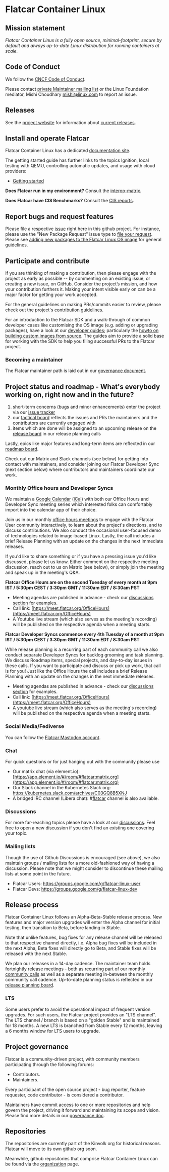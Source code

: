 # Flatcar Container Linux

## Mission statement

_Flatcar Container Linux is a fully open source, minimal-footprint, secure by default and always up-to-date Linux distribution for running containers at scale._

## Code of Conduct

We follow the [CNCF Code of Conduct](https://github.com/cncf/foundation/blob/main/code-of-conduct.md).

Please contact [private Maintainer mailing list](maintainers@flatcar-linux.org) or the Linux Foundation mediator, Mishi Choudhary mishi@linux.com
to report an issue.

## Releases

See the [project website](https://www.flatcar.org/) for information about [current releases](https://www.flatcar.org/releases).

## Install and operate Flatcar

Flatcar Container Linux has a dedicated [documentation site](https://www.flatcar.org/docs/latest/).

The getting started guide has further links to the topics Ignition, local testing with QEMU, controlling automatic updates, and usage with cloud providers:

* [Getting started](https://www.flatcar.org/docs/latest/installing/)

**Does Flatcar run in my environment?** Consult the [interop-matrix](interop-matrix.md).

**Does Flatcar have CIS Benchmarks?** Consult the [CIS reports](CIS/README.md).

## Report bugs and request features

Please file a respective [issue](https://github.com/flatcar/Flatcar/issues) right here in this github project.
For instance, please use the "New Package Request" issue type to [file your request](https://github.com/flatcar/Flatcar/issues/new/choose).
Please see [adding new packages to the Flatcar Linux OS image](adding-new-packages.md) for general guidelines.

## Participate and contribute

If you are thinking of making a contribution, then please engage with the project as early as possible -- by commenting on an existing issue, or creating a new issue, on GitHub. Consider the project’s mission, and how your contribution furthers it.
Making your intent visible early on can be a major factor for getting your work accepted.

For the general guidelines on making PRs/commits easier to review, please check out the project's [contribution guidelines](CONTRIBUTING.md).

For an introduction to the Flatcar SDK and a walk-through of common developer cases like customising the OS image (e.g. adding or upgrading packages), have a look at our [developer guides](https://www.flatcar.org/docs/latest/reference/developer-guides/); particularly the [howto on building custom images from source](https://www.flatcar.org/docs/latest/reference/developer-guides/sdk-modifying-flatcar/).
The guides aim to provide a solid base for working with the SDK to help you filing successful PRs to the Flatcar project.

### Becoming a maintainer

The Flatcar maintainer path is laid out in our [governance document](governance.md).

## Project status and roadmap - What's everybody working on, right now and in the future?

1. short-term concerns (bugs and minor enhancements) enter the project via our [issue tracker](https://github.com/flatcar/Flatcar/issues)
2. our [tactical board](https://github.com/orgs/flatcar/projects/7/views/1) reflects the issues and PRs the maintainers and the contributors are currently engaged with
3. items which are done will be assigned to an upcoming release on the [release board](https://github.com/orgs/flatcar/projects/7/views/8)
   in our release planning calls

Lastly, epics like major features and long-term items are reflected in our [roadmap board](https://github.com/orgs/flatcar/projects/7/views/9).

Check out our Matrix and Slack channels (see below) for getting into contact with maintainers, and consider joining our Flatcar Developer Sync (next section below) where contributors and maintainers coordinate our work.

### Monthly Office hours and Developer Syncs

We maintain a [Google Calendar](https://calendar.google.com/calendar/u/0/embed?src=c_ii991mqrpta9en8o7ofd4v19g4@group.calendar.google.com) ([iCal](https://calendar.google.com/calendar/ical/c_ii991mqrpta9en8o7ofd4v19g4%40group.calendar.google.com/public/basic.ics)) with both our Office Hours and Developer Sync meeting series which interested folks can comfortably import into the calendar app of their choice.

Join us in our monthly [office hours meetings](../../discussions/categories/office-hours-agenda) to engage with the Flatcar User community interactively, to learn about the project's directions, and to discuss contributions. We also conduct the occasional user-focused demo of technologies related to image-based Linux.
Lastly, the call includes a brief Release Planning with an update on the changes in the next immediate releases.

If you'd like to share something or if you have a pressing issue you'd like discussed, please let us know.
Either comment on the respective meeting discussion, reach out to us on Matrix (see below), or simply join the meeting and speak up in the meeting's Q&A.

**Flatcar Office Hours are on the second Tuesday of every month at 9pm IST / 5:30pm CEST / 3:30pm GMT / 11:30am EDT / 8:30am PST**

* Meeting agendas are published in advance - check our [discussions section](../../discussions/categories/office-hours-agenda) for examples.
* Call link: [https://meet.flatcar.org/OfficeHours](https://meet.flatcar.org/OfficeHours)
* A Youtube live stream (which also serves as the meeting's recording) will be published on the respective agenda when a meeting starts.


**Flatcar Developer Syncs commence every 4th Tuesday of a month at 9pm IST / 5:30pm CEST / 3:30pm GMT / 11:30am EDT / 8:30am PST**

While release planning is a recurring part of each community call we also conduct separate Developer Syncs for backlog grooming and task planning. We discuss Roadmap items, special projects, and day-to-day issues in these calls. If you want to participate and discuss or pick up work, that call is for you!
Just like the Office Hours the call includes a brief Release Planning with an update on the changes in the next immediate releases.

* Meeting agendas are published in advance - check our [discussions section](../../discussions/categories/flatcar-developer-sync) for examples.
* Call link: [https://meet.flatcar.org/OfficeHours](https://meet.flatcar.org/OfficeHours)
* A youtube live stream (which also serves as the meeting's recording) will be published on the respective agenda when a meeting starts.

### Social Media/Fediverse

You can follow the [Flatcar Mastodon account](https://hachyderm.io/@flatcar).

### Chat

For quick questions or for just hanging out with the community please use
* Our matrix chat (via element.io): [https://app.element.io/#/room/#flatcar:matrix.org](https://app.element.io/#/room/#flatcar:matrix.org)
* Our Slack channel in the Kubernetes Slack org: https://kubernetes.slack.com/archives/C03GQ8B5XNJ
* A bridged IRC channel (Libera.chat): #[flatcar](ircs://irc.libera.chat:6697/#flatcar) channel is also available.

### Discussions

For more far-reaching topics please have a look at our [discussions](https://github.com/flatcar/Flatcar/discussions). Feel free to open a new discussion if you don't find an existing one covering your topic.

### Mailing lists

Though the use of Github Discussions is encouraged (see above), we also maintain groups / mailing lists for a more old-fashioned way of having a discussion. Please note that we might consider to discontinue these mailing lists at some point in the future.
* Flatcar Users: https://groups.google.com/g/flatcar-linux-user
* Flatcar Devs: https://groups.google.com/g/flatcar-linux-dev

## Release process

Flatcar Container Linux follows an Alpha-Beta-Stable release process. New features and major version upgrades will enter the Alpha channel for initial testing, then transition to Beta, before landing in Stable.

Note that unlike features, bug fixes for any release channel will be released to that respective channel directly, i.e. Alpha bug fixes will be included in the next Alpha, Beta fixes will directly go to Beta, and Stable fixes will be released with the next Stable.

We plan our releases in a 14-day cadence. The maintainer team holds fortnightly release meetings - both as recurring part of our monthly [community calls](tree/main/community-meetings/) as well as a separate meeting in-between the monthly community call cadence. Up-to-date planning status is reflected in our [release planning board](https://github.com/orgs/flatcar/projects/7).

### LTS

Some users prefer to avoid the operational impact of frequent version upgrades.
For such users, the Flatcar project provides an "LTS channel".
The LTS channel / branch is based on a "golden Stable" and is maintained for 18 months.
A new LTS is branched from Stable every 12 months, leaving a 6 months window for LTS users to upgrade.

## Project governance

Flatcar is a community-driven project, with community members participating through the following forums:

* Contributors.
* Maintainers.

Every participant of the open source project - bug reporter, feature requester, code contributor - is considered a contributor.

Maintainers have commit access to one or more repositories and help govern the project, driving it forward and maintaining its scope and vision.
Please find more details in our [governance doc](governance.md).

## Repositories

The repositories are currently part of the Kinvolk org for historical reasons. Flatcar will move to its own github org soon.

Meanwhile, github repositories that comprise Flatcar Container Linux can be found via the [organization](https://github.com/flatcar) page.
